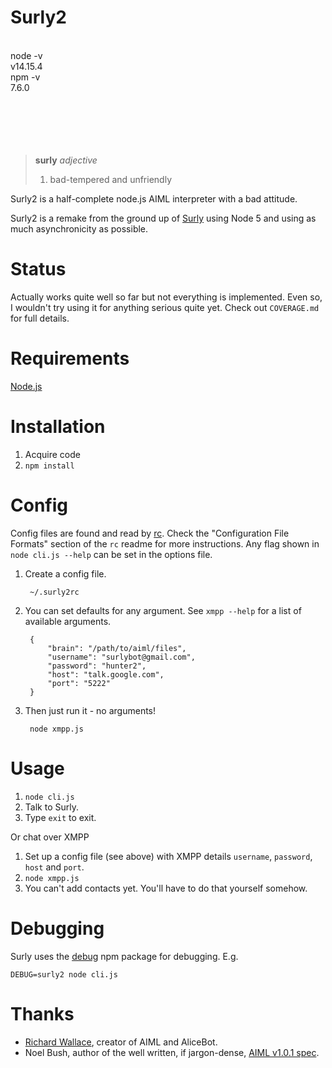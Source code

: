 Surly2
======

<br>
node -v
<br>
v14.15.4
<br>
npm -v
<br>
7.6.0
<br>
<br>
<br>
<br>
<br>
<br>


> **surly** *adjective*
>
>  1. bad-tempered and unfriendly

Surly2 is a half-complete node.js AIML interpreter with a bad attitude.

Surly2 is a remake from the ground up of [Surly](http://github.com/mrchimp/surly) using Node 5 and using as much asynchronicity as possible.


Status
======

Actually works quite well so far but not everything is implemented. Even so, I wouldn't try using it for anything serious quite yet. Check out `COVERAGE.md` for full details.


Requirements
============

[Node.js](https://nodejs.org/)


Installation
============

 1. Acquire code
 2. `npm install`


Config
======

Config files are found and read by [rc](https://www.npmjs.com/package/rc). Check the "Configuration File Formats" section of the `rc` readme for more instructions. Any flag shown in `node cli.js --help` can be set in the options file.


1. Create a config file.

        ~/.surly2rc

2. You can set defaults for any argument. See `xmpp --help` for a list of available arguments.

        {
            "brain": "/path/to/aiml/files",
            "username": "surlybot@gmail.com",
            "password": "hunter2",
            "host": "talk.google.com",
            "port": "5222"
        }

3. Then just run it - no arguments!

        node xmpp.js
Usage
=====

1. `node cli.js`
2. Talk to Surly.
3. Type `exit` to exit.

Or chat over XMPP

1. Set up a config file (see above) with XMPP details `username`, `password`, `host` and `port`.
2. `node xmpp.js`
3. You can't add contacts yet. You'll have to do that yourself somehow.

Debugging
=========

Surly uses the [debug](https://www.npmjs.com/package/debug) npm package for debugging. E.g.

    DEBUG=surly2 node cli.js

Thanks
======

* [Richard Wallace](http://www.alicebot.org/bios/richardwallace.html), creator of AIML and AliceBot.
* Noel Bush, author of the well written, if jargon-dense, [AIML v1.0.1 spec](http://www.alicebot.org/TR/2001/WD-aiml/).
